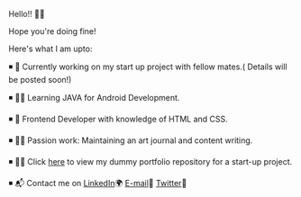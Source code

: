 Hello!! 🙋‍♀️

Hope you're doing fine!

Here's what I am upto:

◾ 👭 Currently working on my start up project with fellow mates.( Details will be posted soon!)

◾ 👩‍💻 Learning JAVA for Android Development.

◾ 📲 Frontend Developer with knowledge of HTML and CSS.

◾ 👩‍🎨 Passion work: Maintaining an art journal and content writing.

◾ 🏴‍☠️ Click [here](https://github.com/sakshikedar/Dummy-website) to view my dummy portfolio repository for a start-up project.

◾ 📬 Contact me on [LinkedIn](https://www.linkedin.com/in/sakshi-kedar-b2849a17a)🌍  [E-mail](https://mail.google.com/mail/u/0/?tab=rm#inbox)📧  [Twitter](https://twitter.com/home)🐤
